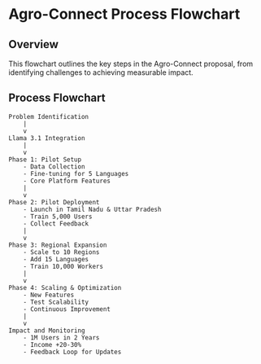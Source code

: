 
# Agro-Connect Process Flowchart

## Overview
This flowchart outlines the key steps in the Agro-Connect proposal, from identifying challenges to achieving measurable impact. 

## Process Flowchart

```
Problem Identification
    |
    v
Llama 3.1 Integration
    |
    v
Phase 1: Pilot Setup
    - Data Collection
    - Fine-tuning for 5 Languages
    - Core Platform Features
    |
    v
Phase 2: Pilot Deployment
    - Launch in Tamil Nadu & Uttar Pradesh
    - Train 5,000 Users
    - Collect Feedback
    |
    v
Phase 3: Regional Expansion
    - Scale to 10 Regions
    - Add 15 Languages
    - Train 10,000 Workers
    |
    v
Phase 4: Scaling & Optimization
    - New Features
    - Test Scalability
    - Continuous Improvement
    |
    v
Impact and Monitoring
    - 1M Users in 2 Years
    - Income +20-30%
    - Feedback Loop for Updates
```